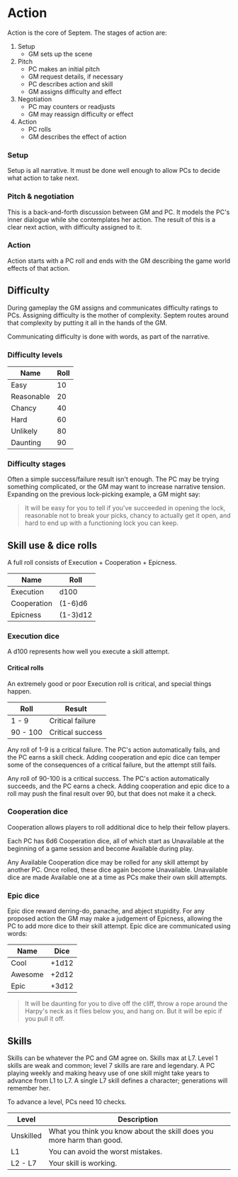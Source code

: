 # Action

Action is the core of Septem. The stages of action are:

1. Setup
    * GM sets up the scene
1. Pitch
    * PC makes an initial pitch
    * GM request details, if necessary
    * PC describes action and skill
    * GM assigns difficulty and effect
1. Negotiation
    * PC may counters or readjusts
    * GM may reassign difficulty or effect
1. Action
    * PC rolls
    * GM describes the effect of action

### Setup

Setup is all narrative. It must be done well enough to allow PCs to decide
what action to take next.

### Pitch & negotiation

This is a back-and-forth discussion between GM and PC. It models the PC's
inner dialogue while she contemplates her action. The result of this
is a clear next action, with difficulty assigned to it.

### Action

Action starts with a PC roll and ends with the GM describing the game world
effects of that action.

## Difficulty

During gameplay the GM assigns and communicates difficulty ratings to PCs.
Assigning difficulty is the mother of complexity. Septem routes around that
complexity by putting it all in the hands of the GM.

Communicating difficulty is done with words, as part of the narrative.

### Difficulty levels

Name           | Roll
----           |------
Easy           | 10
Reasonable     | 20
Chancy         | 40
Hard           | 60
Unlikely       | 80
Daunting       | 90

### Difficulty stages

Often a simple success/failure result isn't enough. The PC may be trying
something complicated, or the GM may want to increase narrative tension.
Expanding on the previous lock-picking example, a GM might say:

> It will be easy for you to tell if you've succeeded in opening the lock,
> reasonable not to break your picks, chancy to actually get it open, and
> hard to end up with a functioning lock you can keep.

## Skill use & dice rolls

A full roll consists of Execution + Cooperation + Epicness.

Name           | Roll
----           |------
Execution      | d100
Cooperation    | (1-6)d6
Epicness       | (1-3)d12

### Execution dice

A d100 represents how well you execute a skill attempt.

#### Critical rolls

An extremely good or poor Execution roll is critical, and special things
happen.

Roll | Result
-----|----
1 - 9  | Critical failure
90 - 100 | Critical success

Any roll of 1-9 is a critical failure. The PC's action automatically fails,
and the PC earns a skill check. Adding cooperation and epic dice can temper
some of the consequences of a critical failure, but the attempt still fails.

Any roll of 90-100 is a critical success. The PC's action automatically
succeeds, and the PC earns a check. Adding cooperation and epic dice to a
roll may push the final result over 90, but that does not make it a check.

### Cooperation dice

Cooperation allows players to roll additional dice to help their fellow
players.

Each PC has 6d6 Cooperation dice, all of which start as Unavailable at the
beginning of a game session and become Available during play.

Any Available Cooperation dice may be rolled for any skill attempt by
another PC. Once rolled, these dice again become Unavailable. Unavailable
dice are made Available one at a time as PCs make their own skill attempts.

### Epic dice

Epic dice reward derring-do, panache, and abject stupidity. For any proposed
action the GM may make a judgement of Epicness, allowing the PC to add more
dice to their skill attempt. Epic dice are communicated using words:

Name     | Dice
---------|------
Cool     | +1d12
Awesome  | +2d12
Epic     | +3d12

> It will be daunting for you to dive off the cliff, throw a rope around the
Harpy's neck as it flies below you, and hang on. But it will be epic if you
pull it off.

## Skills

Skills can be whatever the PC and GM agree on. Skills max at L7. Level 1
skills are weak and common; level 7 skills are rare and legendary. A PC
playing weekly and making heavy use of one skill might take years to advance
from L1 to L7. A single L7 skill defines a character; generations will
remember her.

To advance a level, PCs need 10 checks.

Level     | Description
----------|--
Unskilled | What you think you know about the skill does you more harm than good.
L1        | You can avoid the worst mistakes.
L2 - L7   | Your skill is working.
